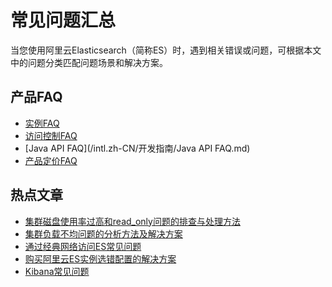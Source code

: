 # 常见问题汇总

当您使用阿里云Elasticsearch（简称ES）时，遇到相关错误或问题，可根据本文中的问题分类匹配问题场景和解决方案。

## 产品FAQ

-   [实例FAQ](/intl.zh-CN/实例管理/常见问题/实例FAQ.md)
-   [访问控制FAQ](/intl.zh-CN/访问控制/访问控制FAQ.md)
-   [Java API FAQ](/intl.zh-CN/开发指南/Java API FAQ.md)
-   [产品定价FAQ](/intl.zh-CN/产品定价/产品定价FAQ.md)

## 热点文章

-   [集群磁盘使用率过高和read\_only问题的排查与处理方法]()
-   [集群负载不均问题的分析方法及解决方案]()
-   [通过经典网络访问ES常见问题](/intl.zh-CN/实例管理/常见问题/通过经典网络访问ES常见问题.md)
-   [购买阿里云ES实例选错配置的解决方案](/intl.zh-CN/实例管理/常见问题/购买阿里云ES实例选错配置的解决方案.md)
-   [Kibana常见问题](/intl.zh-CN/实例管理/常见问题/Kibana常见问题.md)

